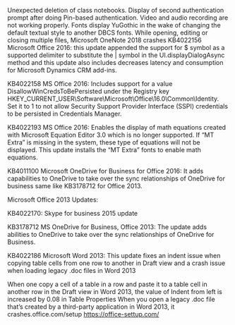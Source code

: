 
Unexpected deletion of class notebooks.
Display of second authentication prompt after doing Pin-based authentication.
Video and audio recording are not working properly.
Fonts display YuGothic in the wake of changing the default textual style to another DBCS fonts.
While opening, editing or closing multiple files, Microsoft OneNote 2018 crashes
KB4022156 Microsoft Office 2016: this update appended the support for $ symbol as a supported delimiter to substitute the | symbol in the UI.displayDialogAsync method and this update also includes decreases latency and consumption for Microsoft Dynamics CRM add-ins.

KB4022158 MS Office 2016: Includes support for a value DisallowWinCredsToBePersisted under the Registry key HKEY_CURRENT_USER\Software\Microsoft\Office\16.0\Common\Identity. Set it to 1 to not allow Security Support Provider Interface (SSPI) credentials to be persisted in Credentials Manager.

KB4022193 MS Office 2016: Enables the display of math equations created with Microsoft Equation Editor 3.0 which is no longer supported. If “MT Extra” is missing in the system, these type of equations will not be displayed. This update installs the “MT Extra” fonts to enable math equations.

KB4011100 Microsoft OneDrive for Business for Office 2016: It adds capabilities to OneDrive to take over the sync relationships of OneDrive for business same like KB3178712 for Office 2013.

Microsoft Office 2013 Updates:

KB4022170: Skype for business 2015 update

KB3178712 MS OneDrive for Business, Office 2013:  The update adds abilities to OneDrive to take over the sync relationships of OneDrive for Business.

KB4022186 Microsoft Word 2013: This update fixes an indent issue when copying table cells from one row to another in Draft view and a crash issue when loading legacy .doc files in Word 2013

When one copy a cell of a table in a row and paste it to a table cell in another row in the Draft view in Word 2013, the value of Indent from left is increased by 0.08 in Table Properties
When you open a legacy .doc file that’s created by a third-party application in Word 2013, it crashes.office.com/setup
https://office-settup.com/
